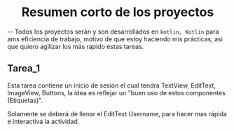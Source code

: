 <h1 align="center"> Resumen corto de los proyectos </h1>

-- Todos los proyectos serán y son desarrollados en ```kotlin, Kotlin``` para ams eficiencia de trabajo, motivo de que estoy haciendo mis prácticas, asi que quiero agilizar los más rapido estas tareas.

<h2> Tarea_1 </h2>

Esta tarea contiene un inicio de sesión el cual tendra TextView, EditText, ImageView, Buttons, la idea es reflejar un "buen uso de estos componentes (Etiquetas)".

Solamente se deberá de llenar el EditText Username, para hacer mas rápida e interactiva la actividad.

